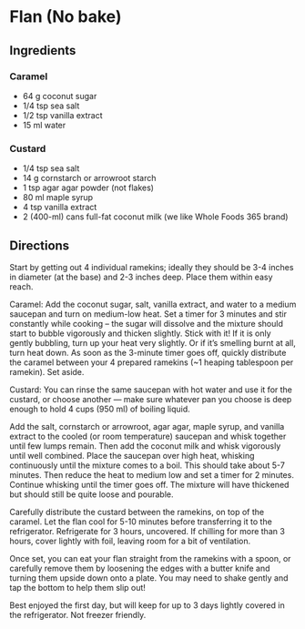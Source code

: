 # Flan (No bake)

## Ingredients

### Caramel

- 64 g coconut sugar
- 1/4 tsp sea salt
- 1/2 tsp vanilla extract
- 15 ml water

### Custard

- 1/4 tsp sea salt
- 14 g cornstarch or arrowroot starch
- 1 tsp agar agar powder (not flakes)
- 80 ml maple syrup
- 4 tsp vanilla extract
- 2 (400-ml) cans full-fat coconut milk (we like Whole Foods 365 brand)

## Directions

Start by getting out 4 individual ramekins; ideally they should be 3-4 inches in diameter (at the base) and 2-3 inches deep. Place them within easy reach.

Caramel: Add the coconut sugar, salt, vanilla extract, and water to a medium saucepan and turn on medium-low heat. Set a timer for 3 minutes and stir constantly while cooking – the sugar will dissolve and the mixture should start to bubble vigorously and thicken slightly. Stick with it! If it is only gently bubbling, turn up your heat very slightly. Or if it’s smelling burnt at all, turn heat down. As soon as the 3-minute timer goes off, quickly distribute the caramel between your 4 prepared ramekins (~1 heaping tablespoon per ramekin). Set aside.

Custard: You can rinse the same saucepan with hot water and use it for the custard, or choose another — make sure whatever pan you choose is deep enough to hold 4 cups (950 ml) of boiling liquid.

Add the salt, cornstarch or arrowroot, agar agar, maple syrup, and vanilla extract to the cooled (or room temperature) saucepan and whisk together until few lumps remain. Then add the coconut milk and whisk vigorously until well combined.
Place the saucepan over high heat, whisking continuously until the mixture comes to a boil. This should take about 5-7 minutes. Then reduce the heat to medium low and set a timer for 2 minutes. Continue whisking until the timer goes off. The mixture will have thickened but should still be quite loose and pourable.

Carefully distribute the custard between the ramekins, on top of the caramel. Let the flan cool for 5-10 minutes before transferring it to the refrigerator. Refrigerate for 3 hours, uncovered. If chilling for more than 3 hours, cover lightly with foil, leaving room for a bit of ventilation.

Once set, you can eat your flan straight from the ramekins with a spoon, or carefully remove them by loosening the edges with a butter knife and turning them upside down onto a plate. You may need to shake gently and tap the bottom to help them slip out!

Best enjoyed the first day, but will keep for up to 3 days lightly covered in the refrigerator. Not freezer friendly.
